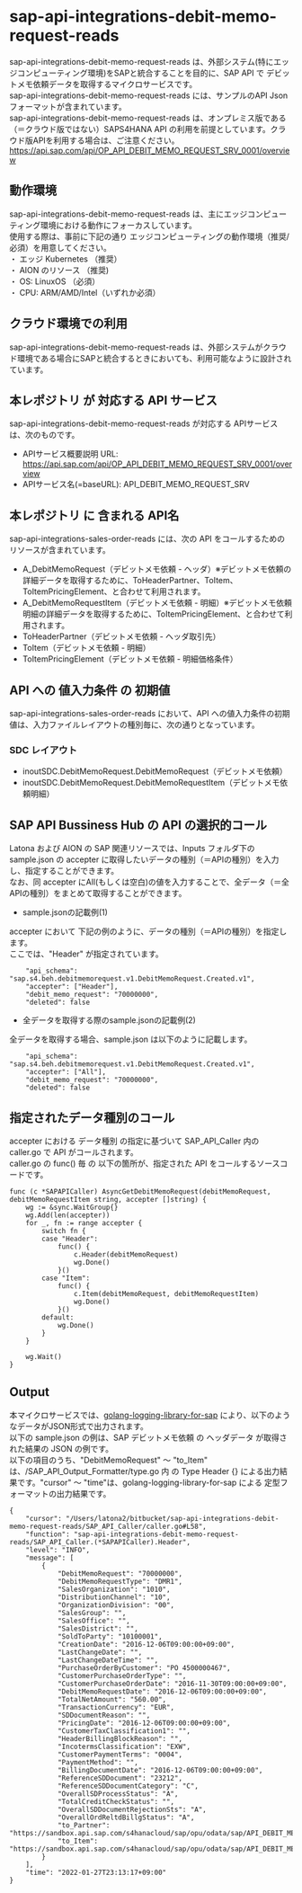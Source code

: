 # sap-api-integrations-debit-memo-request-reads
sap-api-integrations-debit-memo-request-reads は、外部システム(特にエッジコンピューティング環境)をSAPと統合することを目的に、SAP API で デビットメモ依頼データを取得するマイクロサービスです。    
sap-api-integrations-debit-memo-request-reads には、サンプルのAPI Json フォーマットが含まれています。   
sap-api-integrations-debit-memo-request-reads は、オンプレミス版である（＝クラウド版ではない）SAPS4HANA API の利用を前提としています。クラウド版APIを利用する場合は、ご注意ください。   
https://api.sap.com/api/OP_API_DEBIT_MEMO_REQUEST_SRV_0001/overview  

## 動作環境  
sap-api-integrations-debit-memo-request-reads は、主にエッジコンピューティング環境における動作にフォーカスしています。  
使用する際は、事前に下記の通り エッジコンピューティングの動作環境（推奨/必須）を用意してください。  
・ エッジ Kubernetes （推奨）    
・ AION のリソース （推奨)    
・ OS: LinuxOS （必須）    
・ CPU: ARM/AMD/Intel（いずれか必須）　　

## クラウド環境での利用
sap-api-integrations-debit-memo-request-reads は、外部システムがクラウド環境である場合にSAPと統合するときにおいても、利用可能なように設計されています。  

## 本レポジトリ が 対応する API サービス
sap-api-integrations-debit-memo-request-reads が対応する APIサービス は、次のものです。

* APIサービス概要説明 URL: https://api.sap.com/api/OP_API_DEBIT_MEMO_REQUEST_SRV_0001/overview   
* APIサービス名(=baseURL): API_DEBIT_MEMO_REQUEST_SRV

## 本レポジトリ に 含まれる API名
sap-api-integrations-sales-order-reads には、次の API をコールするためのリソースが含まれています。  

* A_DebitMemoRequest（デビットメモ依頼 - ヘッダ）※デビットメモ依頼の詳細データを取得するために、ToHeaderPartner、ToItem、ToItemPricingElement、と合わせて利用されます。
* A_DebitMemoRequestItem（デビットメモ依頼 - 明細）※デビットメモ依頼明細の詳細データを取得するために、ToItemPricingElement、と合わせて利用されます。
* ToHeaderPartner（デビットメモ依頼 - ヘッダ取引先）
* ToItem（デビットメモ依頼 - 明細）
* ToItemPricingElement（デビットメモ依頼 - 明細価格条件）

## API への 値入力条件 の 初期値
sap-api-integrations-sales-order-reads において、API への値入力条件の初期値は、入力ファイルレイアウトの種別毎に、次の通りとなっています。  

### SDC レイアウト

* inoutSDC.DebitMemoRequest.DebitMemoRequest（デビットメモ依頼）
* inoutSDC.DebitMemoRequest.DebitMemoRequestItem（デビットメモ依頼明細）

## SAP API Bussiness Hub の API の選択的コール

Latona および AION の SAP 関連リソースでは、Inputs フォルダ下の sample.json の accepter に取得したいデータの種別（＝APIの種別）を入力し、指定することができます。  
なお、同 accepter にAll(もしくは空白)の値を入力することで、全データ（＝全APIの種別）をまとめて取得することができます。  

* sample.jsonの記載例(1)  

accepter において 下記の例のように、データの種別（＝APIの種別）を指定します。  
ここでは、"Header" が指定されています。

```
	"api_schema": "sap.s4.beh.debitmemorequest.v1.DebitMemoRequest.Created.v1",
	"accepter": ["Header"],
	"debit_memo_request": "70000000",
	"deleted": false
```
  
* 全データを取得する際のsample.jsonの記載例(2)  

全データを取得する場合、sample.json は以下のように記載します。  

```
	"api_schema": "sap.s4.beh.debitmemorequest.v1.DebitMemoRequest.Created.v1",
	"accepter": ["All"],
	"debit_memo_request": "70000000",
	"deleted": false
```

## 指定されたデータ種別のコール

accepter における データ種別 の指定に基づいて SAP_API_Caller 内の caller.go で API がコールされます。  
caller.go の func() 毎 の 以下の箇所が、指定された API をコールするソースコードです。  

```
func (c *SAPAPICaller) AsyncGetDebitMemoRequest(debitMemoRequest, debitMemoRequestItem string, accepter []string) {
	wg := &sync.WaitGroup{}
	wg.Add(len(accepter))
	for _, fn := range accepter {
		switch fn {
		case "Header":
			func() {
				c.Header(debitMemoRequest)
				wg.Done()
			}()
		case "Item":
			func() {
				c.Item(debitMemoRequest, debitMemoRequestItem)
				wg.Done()
			}()
		default:
			wg.Done()
		}
	}

	wg.Wait()
}
```
## Output  
本マイクロサービスでは、[golang-logging-library-for-sap](https://github.com/latonaio/golang-logging-library-for-sap) により、以下のようなデータがJSON形式で出力されます。  
以下の sample.json の例は、SAP デビットメモ依頼 の ヘッダデータ が取得された結果の JSON の例です。  
以下の項目のうち、"DebitMemoRequest" ～ "to_Item" は、/SAP_API_Output_Formatter/type.go 内 の Type Header {} による出力結果です。"cursor" ～ "time"は、golang-logging-library-for-sap による 定型フォーマットの出力結果です。  

```
{
	"cursor": "/Users/latona2/bitbucket/sap-api-integrations-debit-memo-request-reads/SAP_API_Caller/caller.go#L58",
	"function": "sap-api-integrations-debit-memo-request-reads/SAP_API_Caller.(*SAPAPICaller).Header",
	"level": "INFO",
	"message": [
		{
			"DebitMemoRequest": "70000000",
			"DebitMemoRequestType": "DMR1",
			"SalesOrganization": "1010",
			"DistributionChannel": "10",
			"OrganizationDivision": "00",
			"SalesGroup": "",
			"SalesOffice": "",
			"SalesDistrict": "",
			"SoldToParty": "10100001",
			"CreationDate": "2016-12-06T09:00:00+09:00",
			"LastChangeDate": "",
			"LastChangeDateTime": "",
			"PurchaseOrderByCustomer": "PO 4500000467",
			"CustomerPurchaseOrderType": "",
			"CustomerPurchaseOrderDate": "2016-11-30T09:00:00+09:00",
			"DebitMemoRequestDate": "2016-12-06T09:00:00+09:00",
			"TotalNetAmount": "560.00",
			"TransactionCurrency": "EUR",
			"SDDocumentReason": "",
			"PricingDate": "2016-12-06T09:00:00+09:00",
			"CustomerTaxClassification1": "",
			"HeaderBillingBlockReason": "",
			"IncotermsClassification": "EXW",
			"CustomerPaymentTerms": "0004",
			"PaymentMethod": "",
			"BillingDocumentDate": "2016-12-06T09:00:00+09:00",
			"ReferenceSDDocument": "23212",
			"ReferenceSDDocumentCategory": "C",
			"OverallSDProcessStatus": "A",
			"TotalCreditCheckStatus": "",
			"OverallSDDocumentRejectionSts": "A",
			"OverallOrdReltdBillgStatus": "A",
			"to_Partner": "https://sandbox.api.sap.com/s4hanacloud/sap/opu/odata/sap/API_DEBIT_MEMO_REQUEST_SRV/A_DebitMemoRequest('70000000')/to_Partner",
			"to_Item": "https://sandbox.api.sap.com/s4hanacloud/sap/opu/odata/sap/API_DEBIT_MEMO_REQUEST_SRV/A_DebitMemoRequest('70000000')/to_Item"
		}
	],
	"time": "2022-01-27T23:13:17+09:00"
}

```



